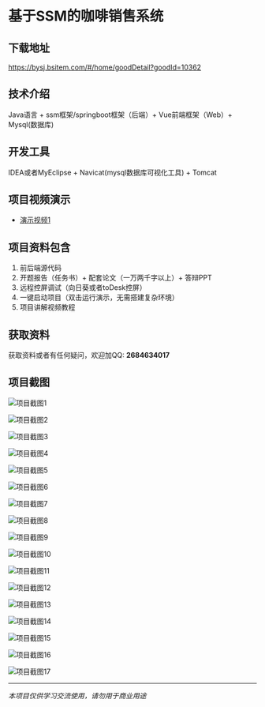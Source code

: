 # 基于SSM的咖啡销售系统

## 下载地址
https://bysj.bsitem.com/#/home/goodDetail?goodId=10362

## 技术介绍
Java语言 + ssm框架/springboot框架（后端）+ Vue前端框架（Web）+ Mysql(数据库)

## 开发工具
IDEA或者MyEclipse + Navicat(mysql数据库可视化工具) + Tomcat

## 项目视频演示
- [演示视频1](https://graduation-images.oss-cn-beijing.aliyuncs.com/videos/828%E5%A5%97ssm%E5%BD%95%E5%83%8F/10362_ssm206%E5%9F%BA%E4%BA%8ESSM%E7%9A%84%E5%92%96%E5%95%A1%E9%94%80%E5%94%AE%E7%B3%BB%E7%BB%9F%2Bvue%E5%BD%95%E5%83%8F.mp4)

## 项目资料包含
1. 前后端源代码
2. 开题报告（任务书）+ 配套论文（一万两千字以上）+ 答辩PPT
3. 远程控屏调试（向日葵或者toDesk控屏）
4. 一键启动项目（双击运行演示，无需搭建复杂环境）
5. 项目讲解视频教程

## 获取资料
获取资料或者有任何疑问，欢迎加QQ: **2684634017**

## 项目截图
![项目截图1](https://graduation-images.oss-cn-beijing.aliyuncs.com/图片/10362/毕设论坛项目主图.jpg)

![项目截图2](https://graduation-images.oss-cn-beijing.aliyuncs.com/图片/10362/1.png)

![项目截图3](https://graduation-images.oss-cn-beijing.aliyuncs.com/图片/10362/2.png)

![项目截图4](https://graduation-images.oss-cn-beijing.aliyuncs.com/图片/10362/3.png)

![项目截图5](https://graduation-images.oss-cn-beijing.aliyuncs.com/图片/10362/4.png)

![项目截图6](https://graduation-images.oss-cn-beijing.aliyuncs.com/图片/10362/5.png)

![项目截图7](https://graduation-images.oss-cn-beijing.aliyuncs.com/图片/10362/6.png)

![项目截图8](https://graduation-images.oss-cn-beijing.aliyuncs.com/图片/10362/7.png)

![项目截图9](https://graduation-images.oss-cn-beijing.aliyuncs.com/图片/10362/8.png)

![项目截图10](https://graduation-images.oss-cn-beijing.aliyuncs.com/图片/10362/9.png)

![项目截图11](https://graduation-images.oss-cn-beijing.aliyuncs.com/图片/10362/10.png)

![项目截图12](https://graduation-images.oss-cn-beijing.aliyuncs.com/图片/10362/11.png)

![项目截图13](https://graduation-images.oss-cn-beijing.aliyuncs.com/图片/10362/12.png)

![项目截图14](https://graduation-images.oss-cn-beijing.aliyuncs.com/图片/10362/13.png)

![项目截图15](https://graduation-images.oss-cn-beijing.aliyuncs.com/图片/10362/14.png)

![项目截图16](https://graduation-images.oss-cn-beijing.aliyuncs.com/图片/10362/15.png)

![项目截图17](https://graduation-images.oss-cn-beijing.aliyuncs.com/图片/10362/16.png)

---
*本项目仅供学习交流使用，请勿用于商业用途*
